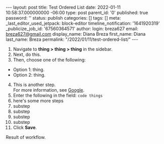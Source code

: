 --- layout: post title: Test Ordered List date: 2022-01-11 10:58:37.000000000 -06:00 type: post parent\_id: '0' published: true password: '' status: publish categories: [] tags: [] meta: \_last\_editor\_used\_jetpack: block-editor timeline\_notification: '1641920319' \_publicize\_job\_id: '67560364571' author: login: breza627 email: breza627@gmail.com display\_name: Diana Breza first\_name: Diana last\_name: Breza permalink: "/2022/01/11/test-ordered-list/" ---

<!-- wp:list {"ordered":true} -->

1. Navigate to **thing \> thing \> thing** in the sidebar.
2. Next, do this.
3. Then, choose one of the following:
  - Option 1: thing.
  - Option 2: thing.
4. This is another step.  
For more information, see [Google](http://google.com).
5. Enter the following in the field: `code things`
6. here's some more steps
  1. substep
  2. substep
  3. substep
  4. substep
7. Click **Save**.

<!-- /wp:list -->

<!-- wp:paragraph -->

Result of workflow.

<!-- /wp:paragraph -->

<!-- wp:paragraph -->

<!-- /wp:paragraph -->

<!-- wp:paragraph -->

<!-- /wp:paragraph -->

